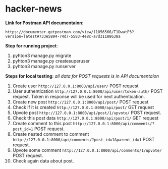 # hacker-news

**Link for Postman API documentaion**:

``https://documenter.getpostman.com/view/11856566/T1DwatP3?version=latest#733e5894-74d7-5583-4e8c-a7d31188638a``

**Step for running project**:
1. pyhton3 manage.py migrate
2. pyhton3 manage.py createsuperuser
3. pyhton3 manage.py runserver

**Steps for local testing**:
*all data for POST requests is in API documentaion*
1. Create user `http://127.0.0.1:8000/api/user/` POST request
2. User authentication `http://127.0.0.1:8000/api/user/token-auth/` POST request. Token in response will be used for next authentication.
3. Create new post `http://127.0.0.1:8000/api/post/` POST request
4. Check if it is created `http://127.0.0.1:8000/api/post/` GET request
5. Upvote post `http://127.0.0.1:8000/api/post/1/upvote/` POST request.
6. Check this post data `http://127.0.0.1:8000/api/post/1/` GET request
7. Create comment to this post `http://127.0.0.1:8000/api/comments/?post_id=1` POST request.
8. Create nested comment to comment `http://127.0.0.1:8000/api/comments/?post_id=1&parent_id=1` POST request.
9. Upvote some comment `http://127.0.0.1:8000/api/comments/1/upvote/` POST request.
10. Check again data about post.
